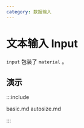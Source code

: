 ```yaml
---
category: 数据输入
---
```


# 文本输入 Input

`input` 包装了 `material` 。

## 演示

:::include

basic.md autosize.md

:::